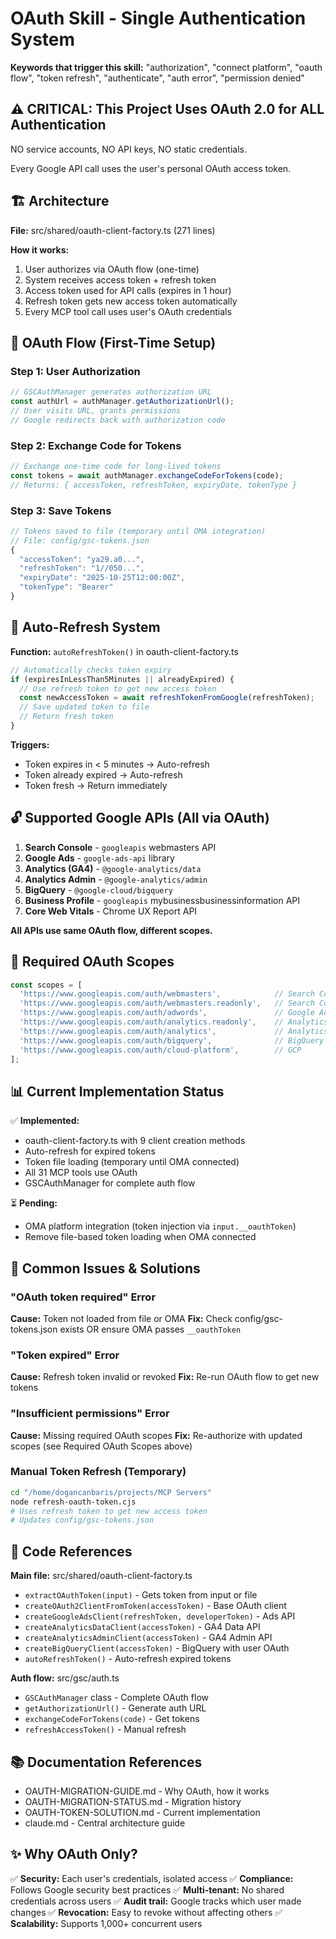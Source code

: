 # OAuth Skill - Single Authentication System

**Keywords that trigger this skill:** "authorization", "connect platform", "oauth flow", "token refresh", "authenticate", "auth error", "permission denied"

## ⚠️ CRITICAL: This Project Uses OAuth 2.0 for ALL Authentication

NO service accounts, NO API keys, NO static credentials.

Every Google API call uses the user's personal OAuth access token.

## 🏗️ Architecture

**File:** src/shared/oauth-client-factory.ts (271 lines)

**How it works:**
1. User authorizes via OAuth flow (one-time)
2. System receives access token + refresh token
3. Access token used for API calls (expires in 1 hour)
4. Refresh token gets new access token automatically
5. Every MCP tool call uses user's OAuth credentials

## 🔐 OAuth Flow (First-Time Setup)

### Step 1: User Authorization
```typescript
// GSCAuthManager generates authorization URL
const authUrl = authManager.getAuthorizationUrl();
// User visits URL, grants permissions
// Google redirects back with authorization code
```

### Step 2: Exchange Code for Tokens
```typescript
// Exchange one-time code for long-lived tokens
const tokens = await authManager.exchangeCodeForTokens(code);
// Returns: { accessToken, refreshToken, expiryDate, tokenType }
```

### Step 3: Save Tokens
```typescript
// Tokens saved to file (temporary until OMA integration)
// File: config/gsc-tokens.json
{
  "accessToken": "ya29.a0...",
  "refreshToken": "1//050...",
  "expiryDate": "2025-10-25T12:00:00Z",
  "tokenType": "Bearer"
}
```

## 🔄 Auto-Refresh System

**Function:** `autoRefreshToken()` in oauth-client-factory.ts

```typescript
// Automatically checks token expiry
if (expiresInLessThan5Minutes || alreadyExpired) {
  // Use refresh token to get new access token
  const newAccessToken = await refreshTokenFromGoogle(refreshToken);
  // Save updated token to file
  // Return fresh token
}
```

**Triggers:**
- Token expires in < 5 minutes → Auto-refresh
- Token already expired → Auto-refresh
- Token fresh → Return immediately

## 🔓 Supported Google APIs (All via OAuth)

1. **Search Console** - `googleapis` webmasters API
2. **Google Ads** - `google-ads-api` library
3. **Analytics (GA4)** - `@google-analytics/data`
4. **Analytics Admin** - `@google-analytics/admin`
5. **BigQuery** - `@google-cloud/bigquery`
6. **Business Profile** - `googleapis` mybusinessbusinessinformation API
7. **Core Web Vitals** - Chrome UX Report API

**All APIs use same OAuth flow, different scopes.**

## 🔑 Required OAuth Scopes

```typescript
const scopes = [
  'https://www.googleapis.com/auth/webmasters',            // Search Console
  'https://www.googleapis.com/auth/webmasters.readonly',   // Search Console (read)
  'https://www.googleapis.com/auth/adwords',               // Google Ads
  'https://www.googleapis.com/auth/analytics.readonly',    // Analytics (read)
  'https://www.googleapis.com/auth/analytics',             // Analytics (write)
  'https://www.googleapis.com/auth/bigquery',              // BigQuery
  'https://www.googleapis.com/auth/cloud-platform',        // GCP
];
```

## 📊 Current Implementation Status

✅ **Implemented:**
- oauth-client-factory.ts with 9 client creation methods
- Auto-refresh for expired tokens
- Token file loading (temporary until OMA connected)
- All 31 MCP tools use OAuth
- GSCAuthManager for complete auth flow

⏳ **Pending:**
- OMA platform integration (token injection via `input.__oauthToken`)
- Remove file-based token loading when OMA connected

## 🐛 Common Issues & Solutions

### "OAuth token required" Error
**Cause:** Token not loaded from file or OMA
**Fix:** Check config/gsc-tokens.json exists OR ensure OMA passes `__oauthToken`

### "Token expired" Error
**Cause:** Refresh token invalid or revoked
**Fix:** Re-run OAuth flow to get new tokens

### "Insufficient permissions" Error
**Cause:** Missing required OAuth scopes
**Fix:** Re-authorize with updated scopes (see Required OAuth Scopes above)

### Manual Token Refresh (Temporary)
```bash
cd "/home/dogancanbaris/projects/MCP Servers"
node refresh-oauth-token.cjs
# Uses refresh token to get new access token
# Updates config/gsc-tokens.json
```

## 🔧 Code References

**Main file:** src/shared/oauth-client-factory.ts
- `extractOAuthToken(input)` - Gets token from input or file
- `createOAuth2ClientFromToken(accessToken)` - Base OAuth client
- `createGoogleAdsClient(refreshToken, developerToken)` - Ads API
- `createAnalyticsDataClient(accessToken)` - GA4 Data API
- `createAnalyticsAdminClient(accessToken)` - GA4 Admin API
- `createBigQueryClient(accessToken)` - BigQuery with user OAuth
- `autoRefreshToken()` - Auto-refresh expired tokens

**Auth flow:** src/gsc/auth.ts
- `GSCAuthManager` class - Complete OAuth flow
- `getAuthorizationUrl()` - Generate auth URL
- `exchangeCodeForTokens(code)` - Get tokens
- `refreshAccessToken()` - Manual refresh

## 📚 Documentation References

- OAUTH-MIGRATION-GUIDE.md - Why OAuth, how it works
- OAUTH-MIGRATION-STATUS.md - Migration history
- OAUTH-TOKEN-SOLUTION.md - Current implementation
- claude.md - Central architecture guide

## ✨ Why OAuth Only?

✅ **Security:** Each user's credentials, isolated access
✅ **Compliance:** Follows Google security best practices
✅ **Multi-tenant:** No shared credentials across users
✅ **Audit trail:** Google tracks which user made changes
✅ **Revocation:** Easy to revoke without affecting others
✅ **Scalability:** Supports 1,000+ concurrent users
